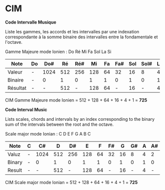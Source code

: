 # CIM

**Code Intervalle Musique**

Liste les gammes, les accords et les intervalles par une indexation correspondante à la somme binaire des intervalles entre la fondamentale et l'octave.

Gamme Majeure mode Ionien : Do Ré Mi Fa Sol La Si

|Note|Do|Do#|Ré|Ré#|Mi|Fa|Fa#|Sol|Sol#|La|La#|Si|Do|
|-|-|-|-|-|-|-|-|-|-|-|-|-|-|
|Valeur|-|1024|512|256|128|64|32|16|8|4|2|1|-|
|Binaire|-|0|1|0|1|1|0|1|0|1|0|1|-|
|Résultat|-|-|512|-|128|64|-|16|-|4|-|1|-|

CIM Gamme Majeure mode Ionien = 512 + 128 + 64 + 16 + 4 + 1 = **725**

**Code Interval Music**

Lists scales, chords and intervals by an index corresponding to the binary sum of the intervals between the root and the octave.

Scale major mode Ionian : C D E F G A B C

|Note|C|C#|D|D#|E|F|F#|G|G#|A|A#|B|C|
|-|-|-|-|-|-|-|-|-|-|-|-|-|-|
|Valuz|-|1024|512|256|128|64|32|16|8|4|2|1|-|
|Binary|-|0|1|0|1|1|0|1|0|1|0|1|-|
|Result|-|-|512|-|128|64|-|16|-|4|-|1|-|

CIM Scale major mode Ionian = 512 + 128 + 64 + 16 + 4 + 1 = **725**
